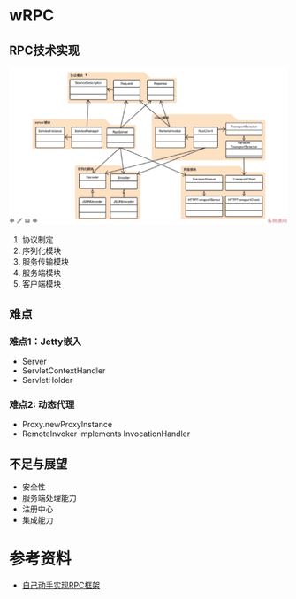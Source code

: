 # wRPC
## RPC技术实现

![](.RPC_images/783c2223.png)

1. 协议制定
2. 序列化模块
3. 服务传输模块
4. 服务端模块
5. 客户端模块

## 难点

### 难点1：Jetty嵌入

- Server
- ServletContextHandler
- ServletHolder

### 难点2: 动态代理

- Proxy.newProxyInstance
- RemoteInvoker implements InvocationHandler

## 不足与展望
- 安全性
- 服务端处理能力
- 注册中心
- 集成能力

# 参考资料
- [自己动手实现RPC框架](https://www.imooc.com/coursescore/1158)